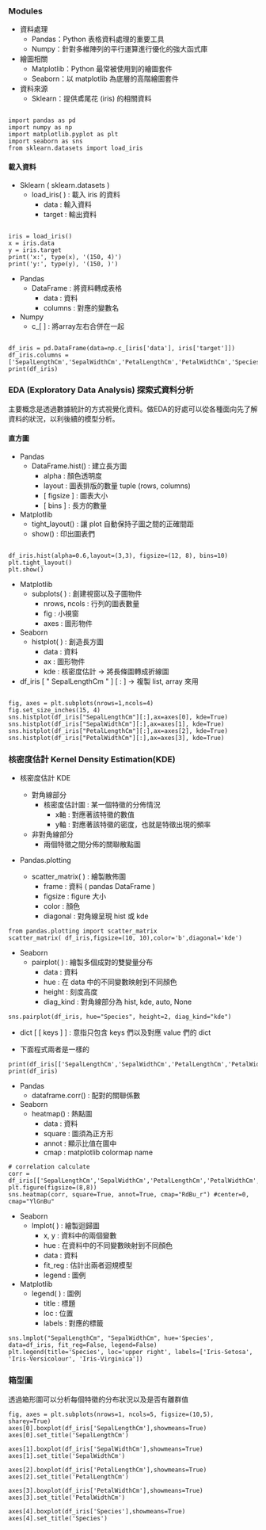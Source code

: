 
### Modules
* 資料處理
  * Pandas：Python 表格資料處理的重要工具
  * Numpy：針對多維陣列的平行運算進行優化的強大函式庫
* 繪圖相關
  * Matplotlib：Python 最常被使用到的繪圖套件
  * Seaborn：以 matplotlib 為底層的高階繪圖套件
* 資料來源
  * Sklearn：提供鳶尾花 (iris) 的相關資料


```python=

import pandas as pd
import numpy as np
import matplotlib.pyplot as plt
import seaborn as sns
from sklearn.datasets import load_iris

```

#### 載入資料
- Sklearn ( sklearn.datasets )
  - load_iris( ) : 載入 iris 的資料
    - data : 輸入資料
    - target : 輸出資料

```python=

iris = load_iris()
x = iris.data
y = iris.target
print('x:', type(x), '(150, 4)')
print('y:', type(y), '(150, )')

```

- Pandas
  - DataFrame : 將資料轉成表格
    - data : 資料
    - columns : 對應的變數名
- Numpy
  - c_[ ] : 將array左右合併在一起

```python=

df_iris = pd.DataFrame(data=np.c_[iris['data'], iris['target']])
df_iris.columns = ['SepalLengthCm','SepalWidthCm','PetalLengthCm','PetalWidthCm','Species']
print(df_iris)

```

### EDA (Exploratory Data Analysis) 探索式資料分析
主要概念是透過數據統計的方式視覺化資料。做EDA的好處可以從各種面向先了解資料的狀況，以利後續的模型分析。
#### 直方圖
- Pandas
  - DataFrame.hist() : 建立長方圖
    - alpha : 顏色透明度
    - layout : 圖表排版的數量 tuple (rows, columns)
    * [ figsize ] : 圖表大小
    * [ bins ] : 長方的數量
- Matplotlib
  - tight_layout() : 讓 plot 自動保持子圖之間的正確間距
  - show() : 印出圖表們

```python=

df_iris.hist(alpha=0.6,layout=(3,3), figsize=(12, 8), bins=10)
plt.tight_layout()
plt.show()

```
- Matplotlib
  - subplots( ) : 創建視窗以及子圖物件
    - nrows, ncols : 行列的圖表數量
    - fig : 小視窗
    - axes : 圖形物件
- Seaborn
  - histplot( ) : 創造長方圖
    - data : 資料
    - ax : 圖形物件
    - kde : 核密度估計 -> 將長條圖轉成折線圖
- df_iris \[ " SepalLengthCm " \] \[ : \] -> 複製 list, array 來用

```python=

fig, axes = plt.subplots(nrows=1,ncols=4)
fig.set_size_inches(15, 4)
sns.histplot(df_iris["SepalLengthCm"][:],ax=axes[0], kde=True)
sns.histplot(df_iris["SepalWidthCm"][:],ax=axes[1], kde=True)
sns.histplot(df_iris["PetalLengthCm"][:],ax=axes[2], kde=True)
sns.histplot(df_iris["PetalWidthCm"][:],ax=axes[3], kde=True)

```
### 核密度估計 Kernel Density Estimation(KDE)
- 核密度估計 KDE
  - 對角線部分
    - 核密度估計圖 : 某一個特徵的分佈情況
      - x軸 : 對應著該特徵的數值
      - y軸 : 對應著該特徵的密度，也就是特徵出現的頻率
  - 非對角線部分
    - 兩個特徵之間分佈的關聯散點圖

- Pandas.plotting
  - scatter_matrix( ) : 繪製散佈圖
    - frame : 資料 ( pandas DataFrame )
    - figsize : figure 大小
    - color : 顏色
    - diagonal : 對角線呈現 hist 或 kde

```python=
from pandas.plotting import scatter_matrix
scatter_matrix( df_iris,figsize=(10, 10),color='b',diagonal='kde')

```

- Seaborn
  - pairplot( ) : 繪製多個成對的雙變量分布
    - data : 資料
    - hue : 在 data 中的不同變數映射到不同顏色
    - height : 刻度高度
    - diag_kind : 對角線部分為 hist, kde, auto, None

```python=
sns.pairplot(df_iris, hue="Species", height=2, diag_kind="kde")

```

- dict \[ \[ keys ] ] : 意指只包含 keys 們以及對應 value 們的 dict
* 下面程式兩者是一樣的

```python=
print(df_iris[['SepalLengthCm','SepalWidthCm','PetalLengthCm','PetalWidthCm','Species']])
print(df_iris)

```
- Pandas
  - dataframe.corr() : 配對的關聯係數
- Seaborn
  - heatmap() : 熱點圖
    - data : 資料
    - square : 圖須為正方形
    - annot : 顯示比值在圖中
    - cmap : matplotlib colormap name

```python=
# correlation calculate
corr = df_iris[['SepalLengthCm','SepalWidthCm','PetalLengthCm','PetalWidthCm','Species']].corr()
plt.figure(figsize=(8,8))
sns.heatmap(corr, square=True, annot=True, cmap="RdBu_r") #center=0, cmap="YlGnBu"
```
- Seaborn
  - lmplot( ) : 繪製迴歸圖
    - x, y : 資料中的兩個變數
    - hue : 在資料中的不同變數映射到不同顏色
    - data : 資料
    - fit_reg : 估計出兩者迴規模型
    - legend : 圖例
- Matplotlib
  - legend( ) : 圖例
    - title : 標題
    - loc : 位置
    - labels : 對應的標籤

```python=
sns.lmplot("SepalLengthCm", "SepalWidthCm", hue='Species', data=df_iris, fit_reg=False, legend=False)
plt.legend(title='Species', loc='upper right', labels=['Iris-Setosa', 'Iris-Versicolour', 'Iris-Virginica'])

```
### 箱型圖
透過箱形圖可以分析每個特徵的分布狀況以及是否有離群值
```python=
fig, axes = plt.subplots(nrows=1, ncols=5, figsize=(10,5), sharey=True)
axes[0].boxplot(df_iris['SepalLengthCm'],showmeans=True)
axes[0].set_title('SepalLengthCm')

axes[1].boxplot(df_iris['SepalWidthCm'],showmeans=True)
axes[1].set_title('SepalWidthCm')

axes[2].boxplot(df_iris['PetalLengthCm'],showmeans=True)
axes[2].set_title('PetalLengthCm')

axes[3].boxplot(df_iris['PetalWidthCm'],showmeans=True)
axes[3].set_title('PetalWidthCm')

axes[4].boxplot(df_iris['Species'],showmeans=True)
axes[4].set_title('Species')
```
